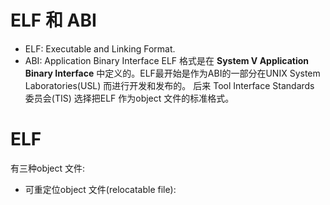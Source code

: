 # ELF 和 ABI
- ELF: Executable and Linking Format.
- ABI: Application Binary Interface
ELF 格式是在  **System V Application Binary Interface** 中定义的。ELF最开始是作为ABI的一部分在UNIX System Laboratories(USL) 而进行开发和发布的。 后来 Tool Interface Standards 委员会(TIS) 选择把ELF 作为object 文件的标准格式。 
# ELF 
有三种object 文件:
- 可重定位object 文件(relocatable file): 
<!--stackedit_data:
eyJoaXN0b3J5IjpbLTE5Mjk2MTEzOSwtMTEyNDk2MjQ3MywyMD
A2OTQ2NTIyLDczMDk5ODExNl19
-->